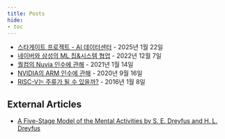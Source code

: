 ```yaml
---
title: Posts
hide:
- toc
---
```


- [스타게이트 프로젝트 - AI 데이터센터](the-stargate-project.md) - 2025년 1월 22일
- [네이버와 삼성의 ML 칩&시스템 협업](naver-and-samsung-collaboration.md) - 2022년 12월 7일
- [퀄컴의 Nuvia 인수에 관해](nuvia-acquired.md) - 2021년 1월 14일
- [NVIDIA의 ARM 인수에 관해](nvidia-to-purchase-arm.md) - 2020년 9월 16일
- [RISC-V는 주류가 될 수 있을까?](risc-v-mainstream.md) - 2016년 1월 8일

## External Articles

- [A Five-Stage Model of the Mental Activities by S. E. Dreyfus and H. L. Dreyfus](five-stage-model.md)

